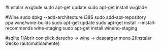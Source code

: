 <!-------Probado en Ubuntu 16.04--------->

#Instalar wxglade
sudo apt-get update
sudo apt-get install wxglade

#Wine
sudo dpkg --add-architecture i386
sudo add-apt-repository ppa:wine/wine-builds
sudo apt-get update
sudo apt-get install --install-recommends wine-staging
	sudo apt-get install winehq-staging

#sqlite
1)Abrir con click derecho -> wine -> descargar mono
2)Instalar Gecko (automaticamente)
